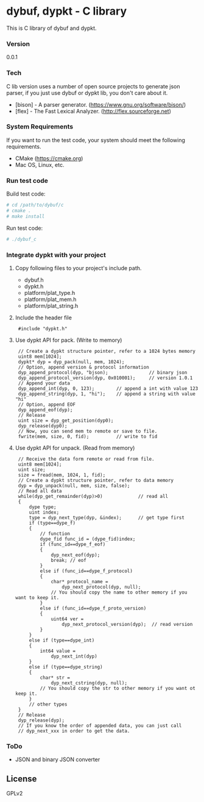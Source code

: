 # dybuf, dypkt - C library
This is C library of dybuf and dypkt.

### Version
0.0.1

### Tech
C lib version uses a number of open source projects to generate json parser, if you just use dybuf or dypkt lib, you don't care about it.

* [bison] - A parser generator. (https://www.gnu.org/software/bison/)
* [flex] - The Fast Lexical Analyzer. (http://flex.sourceforge.net)


### System Requirements

If you want to run the test code, your system should meet the following requirements.
- CMake (https://cmake.org)
- Mac OS, Linux, etc.

### Run test code

Build test code:
```sh
# cd /path/to/dybuf/c
# cmake .
# make install
```
Run test code:
```sh
# ./dybuf_c
```

### Integrate dypkt with your project
1. Copy following files to your project's include path.
   * dybuf.h
   * dypkt.h
   * platform/plat_type.h
   * platform/plat_mem.h
   * platform/plat_string.h

2. Include the header file

        #include "dypkt.h"

3. Use dypkt API for pack. (Write to memory)

        // Create a dypkt structure pointer, refer to a 1024 bytes memory
        uint8 mem[1024];
        dypkt* dyp = dyp_pack(null, mem, 1024);
        // Option, append version & protocol information
        dyp_append_protocol(dyp, "bjson);               // binary json
        dyp_append_protocol_version(dyp, 0x010001);     // version 1.0.1
        // Append your data
        dyp_append_int(dyp, 0, 123);        // append a int with value 123
        dyp_append_string(dyp, 1, "hi");    // append a string with value "hi"
        // Option, append EOF
        dyp_append_eof(dyp);
        // Release
        uint size = dyp_get_position(dyp0);
        dyp_release(dyp0);
        // Now, you can send mem to remote or save to file.
        fwrite(mem, size, 0, fid);          // write to fid

4. Use dypkt API for unpack. (Read from memory)

        // Receive the data form remote or read from file.
        uint8 mem[1024];
        uint size;
        size = fread(mem, 1024, 1, fid);
        // Create a dypkt structure pointer, refer to data memory
        dyp = dyp_unpack(null, mem, size, false);
        // Read all data
        while(dyp_get_remainder(dyp)>0)             // read all
        {
            dype type;
            uint index;
            type = dyp_next_type(dyp, &index);      // get type first
            if (type==dype_f)
            {
                // function
                dype_fid func_id = (dype_fid)index;
                if (func_id==dype_f_eof) 
                {
                    dyp_next_eof(dyp);
                    break; // eof
                }
                else if (func_id==dype_f_protocol)
                {
                    char* protocol_name =
                        dyp_next_protocol(dyp, null);
                    // You should copy the name to other memory if you want to keep it.
                }
                else if (func_id==dype_f_proto_version)
                {
                    uint64 ver =
                        dyp_next_protocol_version(dyp);  // read version
                }
            }
            else if (type==dype_int)
            {
                int64 value =
                    dyp_next_int(dyp)
            }
            else if (type==dype_string)
            {
                char* str =
                    dyp_next_cstring(dyp, null);
                // You should copy the str to other memory if you want ot keep it.
            }
            // other types
        }
        // Release
        dyp_release(dyp);
        // If you know the order of appended data, you can just call 
        // dyp_next_xxx in order to get the data.



### ToDo
- JSON and binary JSON converter

License
---
GPLv2
